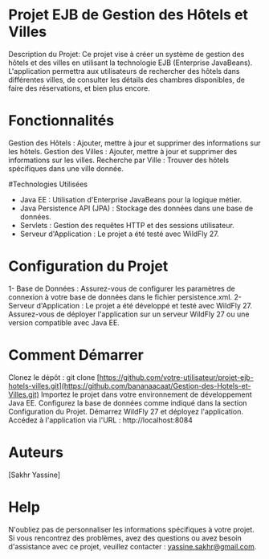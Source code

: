 # Projet EJB de Gestion des Hôtels et Villes
Description du Projet:
Ce projet vise à créer un système de gestion des hôtels et des villes en utilisant la technologie EJB (Enterprise JavaBeans). L'application permettra aux utilisateurs de rechercher des hôtels dans différentes villes, de consulter les détails des chambres disponibles, de faire des réservations, et bien plus encore.

# Fonctionnalités
Gestion des Hôtels : Ajouter, mettre à jour et supprimer des informations sur les hôtels.
Gestion des Villes : Ajouter, mettre à jour et supprimer des informations sur les villes.
Recherche par Ville : Trouver des hôtels spécifiques dans une ville donnée.

#Technologies Utilisées
- Java EE : Utilisation d'Enterprise JavaBeans pour la logique métier.
- Java Persistence API (JPA) : Stockage des données dans une base de données.
- Servlets : Gestion des requêtes HTTP et des sessions utilisateur.
- Serveur d'Application : Le projet a été testé avec WildFly 27.

# Configuration du Projet
1- Base de Données : Assurez-vous de configurer les paramètres de connexion à votre base de données dans le fichier persistence.xml.
2- Serveur d'Application : Le projet a été développé et testé avec WildFly 27. Assurez-vous de déployer l'application sur un serveur WildFly 27 ou une version compatible avec Java EE.

# Comment Démarrer
Clonez le dépôt : git clone [https://github.com/votre-utilisateur/projet-ejb-hotels-villes.git](https://github.com/bananaacaat/Gestion-des-Hotels-et-Villes.git)
Importez le projet dans votre environnement de développement Java EE.
Configurez la base de données comme indiqué dans la section Configuration du Projet.
Démarrez WildFly 27 et déployez l'application.
Accédez à l'application via l'URL : http://localhost:8084

# Auteurs
[Sakhr Yassine]

# Help
N'oubliez pas de personnaliser les informations spécifiques à votre projet.
Si vous rencontrez des problèmes, avez des questions ou avez besoin d'assistance avec ce projet, veuillez contacter : yassine.sakhr@gmail.com.
